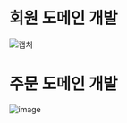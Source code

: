 # 회원 도메인 개발
![캡처](https://user-images.githubusercontent.com/66764321/229420304-3f6fbb87-ffad-4c89-b437-17a8c7acb83f.PNG)
# 주문 도메인 개발
![image](https://user-images.githubusercontent.com/66764321/229695506-8a6b1a35-2032-417f-b175-20b880452c0e.png)